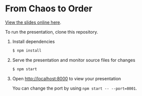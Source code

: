 # From Chaos to Order

[View the slides online here](https://spaxe.github.io/WDYK-Melbourne).

To run the presentation, clone this repository.

1. Install dependencies
   ```sh
   $ npm install
   ```

2. Serve the presentation and monitor source files for changes
   ```sh
   $ npm start
   ```

3. Open <http://localhost:8000> to view your presentation

   You can change the port by using `npm start -- --port=8001`.